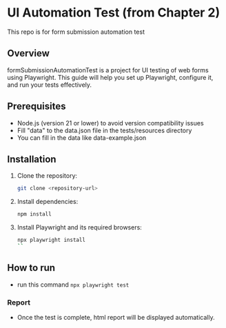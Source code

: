 # UI Automation Test (from Chapter 2)

This repo is for form submission automation test

## Overview

formSubmissionAutomationTest is a project for UI testing of web forms using Playwright. This guide will help you set up Playwright, configure it, and run your tests effectively.

## Prerequisites

- Node.js (version 21 or lower) to avoid version compatibility issues
- Fill "data" to the data.json file in the tests/resources directory
- You can fill in the data like data-example.json

## Installation

1. Clone the repository:

   ```bash
   git clone <repository-url>
   ```

2. Install dependencies:
   ```bash
   npm install
   ```
3. Install Playwright and its required browsers:
   ```bash
   npx playwright install
   ``

## How to run

- run this command `npx playwright test`

### Report
- Once the test is complete, html report will be displayed automatically.
